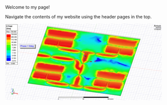Welcome to my page!

Navigate the contents of my website using the header pages in the top.

![Patch array E-field animation](assets/patch_array_e_field.gif)